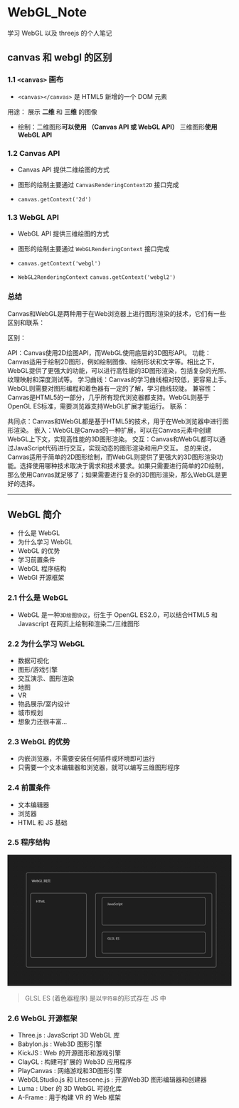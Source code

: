 # WebGL_Note
学习 WebGL 以及 threejs 的个人笔记


## canvas 和 webgl 的区别

### 1.1 `<canvas>` 画布

- `<canvas></canvas>` 是 HTML5 新增的一个 DOM 元素

用途： 展示 <b>二维</b> 和 <b>三维</b> 的图像

- 绘制：二维图形<b>可以使用 （Canvas API 或 WebGL API）</b>
        三维图形<b>使用 WebGL API</b>

### 1.2 Canvas API

- Canvas API 提供二维绘图的方式

- 图形的绘制主要通过 `CanvasRenderingContext2D` 接口完成

- `canvas.getContext('2d')`

### 1.3 WebGL API

- WebGL API 提供三维绘图的方式

- 图形的绘制主要通过 `WebGLRenderingContext` 接口完成

- `canvas.getContext('webgl')`

- `WebGL2RenderingContext` `canvas.getContext('webgl2')`

### 总结

Canvas和WebGL是两种用于在Web浏览器上进行图形渲染的技术，它们有一些区别和联系：

区别：

API：Canvas使用2D绘图API，而WebGL使用底层的3D图形API。
功能：Canvas适用于绘制2D图形，例如绘制图像、绘制形状和文字等。相比之下，WebGL提供了更强大的功能，可以进行高性能的3D图形渲染，包括复杂的光照、纹理映射和深度测试等。
学习曲线：Canvas的学习曲线相对较低，更容易上手。WebGL则需要对图形编程和着色器有一定的了解，学习曲线较陡。
兼容性：Canvas是HTML5的一部分，几乎所有现代浏览器都支持。WebGL则基于OpenGL ES标准，需要浏览器支持WebGL扩展才能运行。
联系：

共同点：Canvas和WebGL都是基于HTML5的技术，用于在Web浏览器中进行图形渲染。
嵌入：WebGL是Canvas的一种扩展，可以在Canvas元素中创建WebGL上下文，实现高性能的3D图形渲染。
交互：Canvas和WebGL都可以通过JavaScript代码进行交互，实现动态的图形渲染和用户交互。
总的来说，Canvas适用于简单的2D图形绘制，而WebGL则提供了更强大的3D图形渲染功能。选择使用哪种技术取决于需求和技术要求。如果只需要进行简单的2D绘制，那么使用Canvas就足够了；如果需要进行复杂的3D图形渲染，那么WebGL是更好的选择。


-------------------------------------------------------------------

## WebGL 简介

- 什么是 WebGL
- 为什么学习 WebGL
- WebGL 的优势
- 学习前置条件
- WebGL 程序结构
- WebGl 开源框架

### 2.1 什么是 WebGL

- WebGL 是一种`3D绘图协议`，衍生于 OpenGL ES2.0，可以结合HTML5 和 Javascript 在网页上绘制和渲染二/三维图形

### 2.2 为什么学习 WebGL

- 数据可视化
- 图形/游戏引擎
- 交互演示、图形渲染
- 地图
- VR
- 物品展示/室内设计
- 城市规划
- 想象力还很丰富...

### 2.3 WebGL 的优势

- 内嵌浏览器，不需要安装任何插件或环境即可运行
- 只需要一个文本编辑器和浏览器，就可以编写三维图形程序

### 2.4 前置条件

- 文本编辑器
- 浏览器
- HTML 和 JS 基础


### 2.5 程序结构

<img src="./imgs/WebGL 程序结构.png">


> GLSL ES (着色器程序) 是以`字符串`的形式存在 JS 中

### 2.6 WebGL 开源框架

- Three.js : JavaScript 3D WebGL 库
- Babylon.js : Web3D 图形引擎
- KickJS : Web 的开源图形和游戏引擎
- ClayGL : 构建可扩展的 Web3D 应用程序
- PlayCanvas : 网络游戏和3D图形引擎
- WebGLStudio.js 和 Litescene.js : 开源Web3D 图形编辑器和创建器
- Luma : Uber 的 3D WebGL 可视化库
- A-Frame : 用于构建 VR 的 Web 框架
